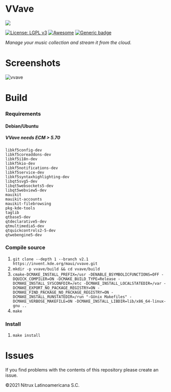 # VVave
![](https://mauikit.org/wp-content/uploads/2018/12/maui_project_logo.png)

[![License: LGPL v3](https://img.shields.io/badge/License-LGPL%20v3-blue.svg)](https://www.gnu.org/licenses/lgpl-3.0) [![Awesome](https://awesome.re/badge.svg)](https://awesome.re) [![Generic badge](https://img.shields.io/badge/OS-Linux-blue.svg)](https://shields.io/)

_Manage your music collection and stream it from the cloud._

# Screenshots

![vvave](https://user-images.githubusercontent.com/3053525/141740367-8fa13879-4dc9-4d5e-a86e-15d04ebe0aa9.png)

# Build

### Requirements

#### Debian/Ubuntu
##### VVave needs ECM > 5.70

```
libkf5config-dev
libkf5coreaddons-dev
libkf5i18n-dev
libkf5kio-dev
libkf5notifications-dev
libkf5service-dev
libkf5syntaxhighlighting-dev
libqt5svg5-dev
libqt5websockets5-dev
libqt5webview5-dev
mauikit
mauikit-accounts
mauikit-filebrowsing
pkg-kde-tools
taglib
qtbase5-dev
qtdeclarative5-dev
qtmultimedia5-dev
qtquickcontrols2-5-dev
qtwebengine5-dev
```

### Compile source
 1. `git clone --depth 1 --branch v2.1 https://invent.kde.org/maui/vvave.git` 
 2. `mkdir -p vvave/build && cd vvave/build`
 4. `cmake-DCMAKE_INSTALL_PREFIX=/usr -DENABLE_BSYMBOLICFUNCTIONS=OFF -DQUICK_COMPILER=ON -DCMAKE_BUILD_TYPE=Release -DCMAKE_INSTALL_SYSCONFDIR=/etc -DCMAKE_INSTALL_LOCALSTATEDIR=/var -DCMAKE_EXPORT_NO_PACKAGE_REGISTRY=ON -DCMAKE_FIND_PACKAGE_NO_PACKAGE_REGISTRY=ON -DCMAKE_INSTALL_RUNSTATEDIR=/run "-GUnix Makefiles" -DCMAKE_VERBOSE_MAKEFILE=ON -DCMAKE_INSTALL_LIBDIR=lib/x86_64-linux-gnu ..`
 5. `make`

 ### Install
 1. `make install`

# Issues
If you find problems with the contents of this repository please create an issue.

©2021 Nitrux Latinoamericana S.C.
